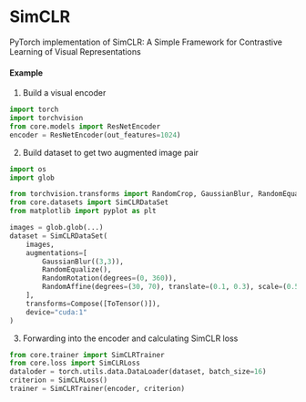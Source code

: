 # SimCLR
PyTorch implementation of SimCLR: A Simple Framework for Contrastive Learning of Visual Representations


#### Example
1. Build a visual encoder
```python
import torch
import torchvision
from core.models import ResNetEncoder
encoder = ResNetEncoder(out_features=1024)
```

2. Build dataset to get two augmented image pair
```python
import os
import glob

from torchvision.transforms import RandomCrop, GaussianBlur, RandomEqualize, RandomRotation, RandomAffine, Compose, ToTensor
from core.datasets import SimCLRDataSet
from matplotlib import pyplot as plt

images = glob.glob(...)
dataset = SimCLRDataSet(
    images, 
    augmentations=[
        GaussianBlur((3,3)), 
        RandomEqualize(), 
        RandomRotation(degrees=(0, 360)), 
        RandomAffine(degrees=(30, 70), translate=(0.1, 0.3), scale=(0.5, 0.75))
    ],
    transforms=Compose([ToTensor()]),
    device="cuda:1"
)
```

3. Forwarding into the encoder and calculating SimCLR loss
```python
from core.trainer import SimCLRTrainer
from core.loss import SimCLRLoss
dataloder = torch.utils.data.DataLoader(dataset, batch_size=16)
criterion = SimCLRLoss()
trainer = SimCLRTrainer(encoder, criterion)
```